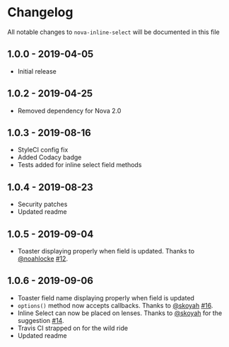 # Changelog

All notable changes to `nova-inline-select` will be documented in this file

## 1.0.0 - 2019-04-05

- Initial release

## 1.0.2 - 2019-04-25

- Removed dependency for Nova 2.0

## 1.0.3 - 2019-08-16

- StyleCI config fix
- Added Codacy badge
- Tests added for inline select field methods

## 1.0.4 - 2019-08-23

- Security patches
- Updated readme

## 1.0.5 - 2019-09-04

- Toaster displaying properly when field is updated. Thanks to [@noahlocke](https://github.com/noahlocke) [#12](https://github.com/kirschbaum-development/nova-inline-select/pull/12).

## 1.0.6 - 2019-09-06

- Toaster field name displaying properly when field is updated
- `options()` method now accepts callbacks. Thanks to [@skoyah](https://github.com/skoyah) [#16](https://github.com/kirschbaum-development/nova-inline-select/pull/16).
- Inline Select can now be placed on lenses. Thanks to [@skoyah](https://github.com/skoyah) for the suggestion [#14](https://github.com/kirschbaum-development/nova-inline-select/issues/14).
- Travis CI strapped on for the wild ride
- Updated readme
